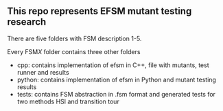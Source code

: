 ## This repo represents EFSM mutant testing research

There are five folders with FSM description 1-5.

Every FSM$X$ folder contains three other folders

- cpp: contains implementation of efsm in C++, file with mutants, test runner and results
- python: contains implementation of efsm in Python and mutant testing results
- tests: contains FSM abstraction in .fsm format and generated tests for two methods HSI and transition tour

